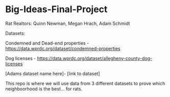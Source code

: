 # Big-Ideas-Final-Project
Rat Realtors:
Quinn Newman, Megan Hrach, Adam Schmidt

Datasets:

Condemned and Dead-end properties - https://data.wprdc.org/dataset/condemned-properties

Dog licenses - https://data.wprdc.org/dataset/allegheny-county-dog-licenses

[Adams dataset name here]- [link to dataset]

This repo is where we will use data from 3 different datasets to prove which neighboorhood is the best... for rats. 
